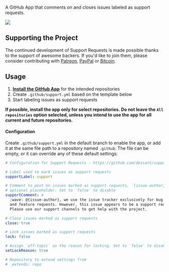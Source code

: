 A GitHub App that comments on and closes issues labeled as support requests.

![](https://raw.githubusercontent.com/dessant/support-requests-app/master/assets/screenshot.png)

## Supporting the Project

The continued development of Support Requests is made possible thanks to the support of awesome backers. If you'd like to join them, please consider contributing with [Patreon](https://armin.dev/go/patreon?pr=support-requests&src=app), [PayPal](https://armin.dev/go/paypal?pr=support-requests&src=app) or [Bitcoin](https://armin.dev/go/bitcoin?pr=support-requests&src=app).

## Usage

1. **[Install the GitHub App](https://github.com/apps/support)** for the intended repositories
2. Create `.github/support.yml` based on the template below
3. Start labeling issues as support requests

**If possible, install the app only for select repositories. Do not leave the `All repositories` option selected, unless you intend to use the app for all current and future repositories.**

#### Configuration

Create `.github/support.yml` in the default branch to enable the app, or add it at the same file path to a repository named `.github`. The file can be empty, or it can override any of these default settings:

```yaml
# Configuration for Support Requests - https://github.com/dessant/support-requests-app

# Label used to mark issues as support requests
supportLabel: support

# Comment to post on issues marked as support requests, `{issue-author}` is an
# optional placeholder. Set to `false` to disable
supportComment: >
  :wave: @{issue-author}, we use the issue tracker exclusively for bug reports
  and feature requests. However, this issue appears to be a support request.
  Please use our support channels to get help with the project.

# Close issues marked as support requests
close: true

# Lock issues marked as support requests
lock: false

# Assign `off-topic` as the reason for locking. Set to `false` to disable
setLockReason: true

# Repository to extend settings from
# _extends: repo
```
